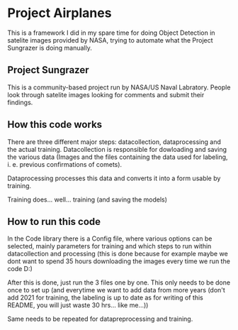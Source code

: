 # Project Airplanes

This is a framework I did in my spare time for doing Object Detection in satelite images provided by NASA, trying to automate what the Project Sungrazer is doing manually.

## Project Sungrazer

This is a community-based project run by NASA/US Naval Labratory. People look through satelite images looking for comments and submit their findings.

## How this code works

There are three different major steps: datacollection, dataprocessing and the actual training. Datacollection is responsible for dowloading and saving the various data (Images and the files containing the data used for labeling, i. e. previous confirmations of comets).

Dataprocessing processes this data and converts it into a form usable by training.

Training does... well... training (and saving the models)

## How to run this code

In the Code library there is a Config file, where various options can be selected, mainly parameters for training and which steps to run within datacollection and processing (this is done because for example maybe we dont want to spend 35 hours downloading the images every time we run the code D:)

After this is done, just run the 3 files one by one. This only needs to be done once to set up (and everytime we want to add data from more years (don't add 2021 for training, the labeling is up to date as for writing of this README, you will just waste 30 hrs... like me...))

Same needs to be repeated for datapreprocessing and training.

